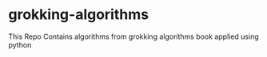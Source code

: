 # grokking-algorithms
 This Repo Contains algorithms from grokking algorithms book applied using python
